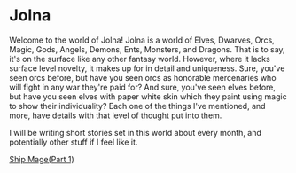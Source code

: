 # Jolna

Welcome to the world of Jolna! Jolna is a world of Elves, Dwarves, Orcs, Magic, Gods, Angels, Demons, Ents, Monsters, and Dragons. That is to say, it's on the surface like any other fantasy world. However, where it lacks surface level novelty, it makes up for in detail and uniqueness. Sure, you've seen orcs before, but have you seen orcs as honorable mercenaries who will fight in any war they're paid for? And sure, you've seen elves before, but have you seen elves with paper white skin which they paint using magic to show their individuality? Each one of the things I've mentioned, and more, have details with that level of thought put into them.

I will be writing short stories set in this world about every month, and potentially other stuff if I feel like it.

[Ship Mage(Part 1)](/jolna/ship-mage-1.html)
